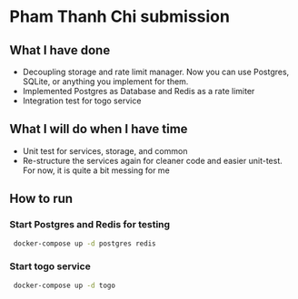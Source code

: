 # Pham Thanh Chi submission

## What I have done
- Decoupling storage and rate limit manager. Now you can use Postgres, SQLite, or anything you implement for them.
- Implemented Postgres as Database and Redis as a rate limiter  
- Integration test for togo service

## What I will do when I have time
- Unit test for services, storage, and common
- Re-structure the services again for cleaner code and easier unit-test. For now, it is quite a bit messing for me

## How to run

### Start Postgres and Redis for testing
```bash
 docker-compose up -d postgres redis
```

### Start togo service
```bash
 docker-compose up -d togo
```